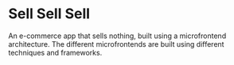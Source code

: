 # Sell Sell Sell

An e-commerce app that sells nothing, built using a
microfrontend architecture. The different microfrontends
are built using different techniques and frameworks.
